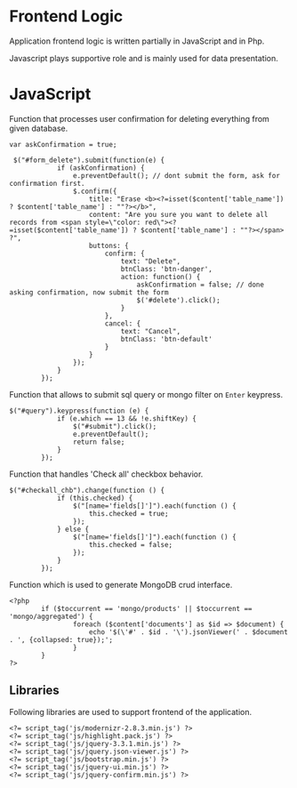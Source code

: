 # Frontend Logic

Application frontend logic is written partially in JavaScript and in Php.

Javascript plays supportive role and is mainly used for data presentation.

# JavaScript

Function that processes user confirmation for deleting everything from given database.

    var askConfirmation = true;
    
     $("#form_delete").submit(function(e) {
                if (askConfirmation) {
                    e.preventDefault(); // dont submit the form, ask for confirmation first.
                    $.confirm({
                        title: "Erase <b><?=isset($content['table_name']) ? $content['table_name'] : ""?></b>",
                        content: "Are you sure you want to delete all records from <span style=\"color: red\"><?=isset($content['table_name']) ? $content['table_name'] : ""?></span> ?",
                        buttons: {
                            confirm: {
                                text: "Delete",
                                btnClass: 'btn-danger',
                                action: function() {
                                    askConfirmation = false; // done asking confirmation, now submit the form
                                    $('#delete').click();
                                }
                            },
                            cancel: {
                                text: "Cancel",
                                btnClass: 'btn-default'
                            }
                        }
                    });
                }
            });
            
Function that allows to submit sql query or mongo filter on `Enter` keypress.

    $("#query").keypress(function (e) {
                if (e.which == 13 && !e.shiftKey) {
                    $("#submit").click();
                    e.preventDefault();
                    return false;
                }
            });
            
Function that handles 'Check all' checkbox behavior.

    $("#checkall_chb").change(function () {
                if (this.checked) {
                    $("[name='fields[]']").each(function () {
                        this.checked = true;
                    });
                } else {
                    $("[name='fields[]']").each(function () {
                        this.checked = false;
                    });
                }
            });
            
Function which is used to generate MongoDB crud interface.

    <?php
            if ($toccurrent == 'mongo/products' || $toccurrent == 'mongo/aggregated') {
                    foreach ($content['documents'] as $id => $document) {
                        echo '$(\'#' . $id . '\').jsonViewer(' . $document . ', {collapsed: true});';
                    }
            }
    ?>

## Libraries

Following libraries are used to support frontend of the application.

    <?= script_tag('js/modernizr-2.8.3.min.js') ?>
    <?= script_tag('js/highlight.pack.js') ?>    
    <?= script_tag('js/jquery-3.3.1.min.js') ?>
    <?= script_tag('js/jquery.json-viewer.js') ?>
    <?= script_tag('js/bootstrap.min.js') ?>
    <?= script_tag('js/jquery-ui.min.js') ?>
    <?= script_tag('js/jquery-confirm.min.js') ?>

